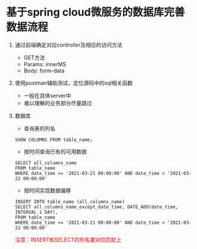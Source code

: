 # 基于spring cloud微服务的数据库完善数据流程
1. 通过前端确定对应controller及相应的访问方法
    * GET方法
    * Params: innerMS
    * Body: form-data

2. 使用postman辅助测试，定位源码中的sql相关函数
    * 一般在具体server中
    * 难以理解的业务部分尽量跳过

3. 数据库
    * 查询表的列名
    ```mysql
    SHOW COLUMNS FROM table_name;
    ```
    * 按时间查询已有的可用数据
    ```mysql
    SELECT all_columns_name 
    FROM table_name 
    WHERE date_time >= '2021-03-21 00:00:00' AND date_time < '2021-03-22 00:00:00'
    ```
    * 按时间实现数据偏移
    ```mysql
    INSERT INTO table_name (all_columns_name)
    SELECT all_columns_name_except_date_time, DATE_ADD(date_time, INTERVAL 1 DAY),
    FROM table_name
    WHERE date_time >= '2021-03-21 00:00:00' AND date_time < '2021-03-22 00:00:00'
    ```
    
    <font color=#FF000 >注意：INSERT和SELECT的列名要对应匹配上</font>

